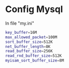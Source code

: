 # Config Mysql

In file "my.ini"

```sh
key_buffer=16M
max_allowed_packet=100M
sort_buffer_size=512K
net_buffer_length=8K
read_buffer_size=256K
read_rnd_buffer_size=512K
myisam_sort_buffer_size=8M
```
